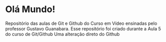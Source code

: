 # Olá Mundo!
 Repositório das aulas de Git e Github do Curso em Vídeo ensinadas pelo professor Gustavo Guanabara.
 Esse repositório foi criado durante a Aula 5 do curso de Git/Github
 Uma alteração direto do Github

